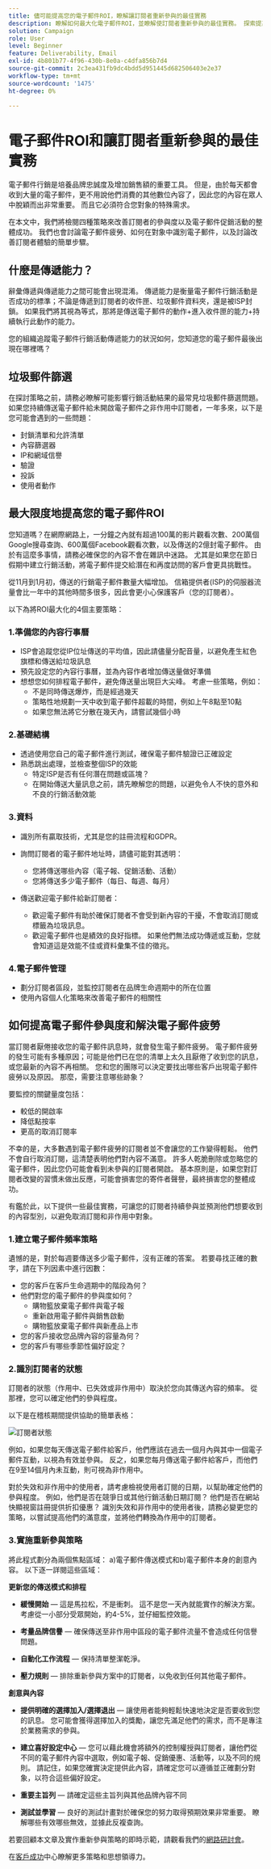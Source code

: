 ```yaml
---
title: 儘可能提高您的電子郵件ROI，瞭解讓訂閱者重新參與的最佳實務
description: 瞭解如何最大化電子郵件ROI，並瞭解使訂閱者重新參與的最佳實務。 探索提高訂閱者參與度的策略，並瞭解電子郵件促銷活動的整體成功。
solution: Campaign
role: User
level: Beginner
feature: Deliverability, Email
exl-id: 4b801b77-4f96-430b-8e0a-c4dfa856b7d4
source-git-commit: 2c3ea431fb9dc4bdd5d951445d682506403e2e37
workflow-type: tm+mt
source-wordcount: '1475'
ht-degree: 0%

---
```


# 電子郵件ROI和讓訂閱者重新參與的最佳實務

電子郵件行銷是培養品牌忠誠度及增加銷售額的重要工具。 但是，由於每天都會收到大量的電子郵件，更不用說他們消費的其他數位內容了，因此您的內容在眾人中脫穎而出非常重要。 而且它必須符合您對象的特殊需求。

在本文中，我們將檢閱四種策略來改善訂閱者的參與度以及電子郵件促銷活動的整體成功。 我們也會討論電子郵件疲勞、如何在對象中識別電子郵件，以及討論改善訂閱者體驗的簡單步驟。

## 什麼是傳遞能力？

辭彙傳遞與傳遞能力之間可能會出現混淆。 傳遞能力是衡量電子郵件行銷活動是否成功的標準；不論是傳遞到訂閱者的收件匣、垃圾郵件資料夾，還是被ISP封鎖。 如果我們將其視為等式，那將是傳送電子郵件的動作+進入收件匣的能力+持續執行此動作的能力。

您的組織追蹤電子郵件行銷活動傳遞能力的狀況如何，您知道您的電子郵件最後出現在哪裡嗎？

## 垃圾郵件篩選

在探討策略之前，請務必瞭解可能影響行銷活動結果的最常見垃圾郵件篩選問題。 如果您持續傳送電子郵件給未開啟電子郵件之非作用中訂閱者，一年多來，以下是您可能會遇到的一些問題：

* 封鎖清單和允許清單
* 內容篩選器
* IP和網域信譽
* 驗證
* 投訴
* 使用者動作

## 最大限度地提高您的電子郵件ROI

您知道嗎？在網際網路上，一分鐘之內就有超過100萬的影片觀看次數、200萬個Google搜尋查詢、600萬個Facebook觀看次數，以及傳送的2億封電子郵件。 由於有這麼多事情，請務必確保您的內容不會在雜訊中迷路。 尤其是如果您在節日假期中建立行銷活動，將電子郵件提交給潛在和再度訪問的客戶會更具挑戰性。

從11月到1月初，傳送的行銷電子郵件數量大幅增加。 信箱提供者(ISP)的伺服器流量會比一年中的其他時間多很多，因此會更小心保護客戶（您的訂閱者）。

以下為將ROI最大化的4個主要策略：

### 1.準備您的內容行事曆

* ISP會追蹤您從IP位址傳送的平均值，因此請儘量分配音量，以避免產生紅色旗標和傳送給垃圾訊息
* 預先設定您的內容行事曆，並為內容作者增加傳送量做好準備
* 想想您如何排程電子郵件，避免傳送量出現巨大尖峰。 考慮一些策略，例如：
   * 不是同時傳送爆炸，而是經過幾天
   * 策略性地規劃一天中收到電子郵件超載的時間，例如上午8點至10點
   * 如果您無法將它分散在幾天內，請嘗試幾個小時

### 2.基礎結構

* 透過使用您自己的電子郵件進行測試，確保電子郵件驗證已正確設定
* 熟悉跳出處理，並檢查整個ISP的效能
   * 特定ISP是否有任何潛在問題或區塊？
   * 在開始傳送大量訊息之前，請先瞭解您的問題，以避免令人不快的意外和不良的行銷活動效能

### 3.資料

* 識別所有贏取技術，尤其是您的註冊流程和GDPR。
* 詢問訂閱者的電子郵件地址時，請儘可能對其透明：
   * 您將傳送哪些內容（電子報、促銷活動、活動）
   * 您將傳送多少電子郵件（每日、每週、每月）

* 傳送歡迎電子郵件給新訂閱者：
   * 歡迎電子郵件有助於確保訂閱者不會受到新內容的干擾，不會取消訂閱或標籤為垃圾訊息。
   * 歡迎電子郵件也是績效的良好指標。 如果他們無法成功傳遞或互動，您就會知道這是效能不佳或資料彙集不佳的徵兆。

### 4.電子郵件管理

* 劃分訂閱者區段，並監控訂閱者在品牌生命週期中的所在位置
* 使用內容個人化策略來改善電子郵件的相關性

## 如何提高電子郵件參與度和解決電子郵件疲勞

當訂閱者厭倦接收您的電子郵件訊息時，就會發生電子郵件疲勞。 電子郵件疲勞的發生可能有多種原因；可能是他們已在您的清單上太久且厭倦了收到您的訊息，或您最新的內容不再相關。 您和您的團隊可以決定要找出哪些客戶出現電子郵件疲勞以及原因。 那麼，需要注意哪些跡象？

要監控的關鍵量度包括：

* 較低的開啟率
* 降低點按率
* 更高的取消訂閱率

不幸的是，大多數遇到電子郵件疲勞的訂閱者並不會讓您的工作變得輕鬆。 他們不會自行取消訂閱，這清楚表明他們對內容不滿意。 許多人乾脆刪除或忽略您的電子郵件，因此您仍可能會看到未參與的訂閱者開啟。 基本原則是，如果您對訂閱者改變的習慣未做出反應，可能會損害您的寄件者聲譽，最終損害您的整體成功。

有鑑於此，以下提供一些最佳實務，可讓您的訂閱者持續參與並預測他們想要收到的內容型別，以避免取消訂閱和非作用中對象。

### 1.建立電子郵件頻率策略

遺憾的是，對於每週要傳送多少電子郵件，沒有正確的答案。 若要尋找正確的數字，請在下列因素中進行因數：

* 您的客戶在客戶生命週期中的階段為何？
* 他們對您的電子郵件的參與度如何？
   * 購物籃放棄電子郵件與電子報
   * 重新啟用電子郵件與銷售啟動
   * 購物籃放棄電子郵件與新產品上市
* 您的客戶接收您品牌內容的容量為何？
* 您的客戶有哪些季節性偏好設定？

### 2.識別訂閱者的狀態

訂閱者的狀態（作用中、已失效或非作用中）取決於您向其傳送內容的頻率。 從那裡，您可以確定他們的參與程度。

以下是在稽核期間提供協助的簡單表格：

![訂閱者狀態](/help/assets/subscriber-status.png)

例如，如果您每天傳送電子郵件給客戶，他們應該在過去一個月內與其中一個電子郵件互動，以視為有效並參與。 反之，如果您每月傳送電子郵件給客戶，而他們在9至14個月內未互動，則可視為非作用中。

對於失效和非作用中的使用者，請考慮檢視使用者訂閱的日期，以幫助確定他們的參與程度。 例如，他們是否在競爭日或其他行銷活動日期訂閱？ 他們是否在網站快顯視窗註冊提供折扣優惠？ 識別失效和非作用中的使用者後，請務必變更您的策略，以嘗試提高他們的滿意度，並將他們轉換為作用中的訂閱者。

### 3.實施重新參與策略

將此程式劃分為兩個焦點區域： a)電子郵件傳送模式和b)電子郵件本身的創意內容。 以下逐一詳閱這些區域：

**更新您的傳送模式和排程**

* **緩慢開始** — 這是馬拉松，不是衝刺。 這不是您一天內就能實作的解決方案。 考慮從一小部分受眾開始，約4-5%，並仔細監控效能。

* **考量品牌信譽** — 確保傳送至非作用中區段的電子郵件流量不會造成任何信譽問題。

* **自動化工作流程** — 保持清單整潔乾淨。

* **壓力規則** — 排除重新參與方案中的訂閱者，以免收到任何其他電子郵件。

**創意與內容**

* **提供明確的選擇加入/選擇退出** — 讓使用者能夠輕鬆快速地決定是否要收到您的訊息。 您可能會獲得選擇加入的獎勵，讓您先滿足他們的需求，而不是專注於業務需求的參與。

* **建立喜好設定中心** — 您可以藉此機會將額外的控制權授與訂閱者，讓他們從不同的電子郵件內容中選取，例如電子報、促銷優惠、活動等，以及不同的規則。 請記住，如果您確實決定提供此內容，請確定您可以遵循並正確劃分對象，以符合這些偏好設定。

* **重要主旨列** — 請確定這些主旨列與其他品牌內容不同

* **測試並學習** — 良好的測試計畫對於確保您的努力取得預期效果非常重要。 瞭解哪些有效哪些無效，並據此反複查詢。

若要回顧本文章及實作重新參與策略的即時示範，請觀看我們的[網路研討會](https://adobecustomersuccess.adobeconnect.com/pm8goho13xuy/)。

在[客戶成功](https://experienceleague.adobe.com/docs/customer-success/customer-success/overview.html?lang=zh-Hant)中心瞭解更多策略和思想領導力。
